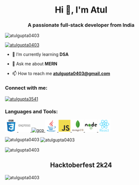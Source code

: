 <h1 align="center">Hi 👋, I'm Atul</h1>
<h3 align="center">A passionate full-stack developer from India</h3>

<p align="left"> <img src="https://komarev.com/ghpvc/?username=atulgupta0403&label=Profile%20views&color=0e75b6&style=flat" alt="atulgupta0403" /> </p>

<p align="left"> <a href="https://github.com/ryo-ma/github-profile-trophy"><img src="https://github-profile-trophy.vercel.app/?username=atulgupta0403" alt="atulgupta0403" /></a> </p>

- 🌱 I’m currently learning **DSA**

- 💬 Ask me about **MERN**

- 📫 How to reach me **atulgupta0403@gmail.com**

<h3 align="left">Connect with me:</h3>
<p align="left">
<a href="https://instagram.com/atulgupta3541" target="blank"><img align="center" src="https://raw.githubusercontent.com/rahuldkjain/github-profile-readme-generator/master/src/images/icons/Social/instagram.svg" alt="atulgupta3541" height="30" width="40" /></a>
</p>

<h3 align="left">Languages and Tools:</h3>
<p align="left"> <a href="https://www.w3schools.com/css/" target="_blank" rel="noreferrer"> <img src="https://raw.githubusercontent.com/devicons/devicon/master/icons/css3/css3-original-wordmark.svg" alt="css3" width="40" height="40"/> </a> <a href="https://expressjs.com" target="_blank" rel="noreferrer"> <img src="https://raw.githubusercontent.com/devicons/devicon/master/icons/express/express-original-wordmark.svg" alt="express" width="40" height="40"/> </a> <a href="https://cloud.google.com" target="_blank" rel="noreferrer"> <img src="https://www.vectorlogo.zone/logos/google_cloud/google_cloud-icon.svg" alt="gcp" width="40" height="40"/> </a> <a href="https://www.java.com" target="_blank" rel="noreferrer"> <img src="https://raw.githubusercontent.com/devicons/devicon/master/icons/java/java-original.svg" alt="java" width="40" height="40"/> </a> <a href="https://developer.mozilla.org/en-US/docs/Web/JavaScript" target="_blank" rel="noreferrer"> <img src="https://raw.githubusercontent.com/devicons/devicon/master/icons/javascript/javascript-original.svg" alt="javascript" width="40" height="40"/> </a> <a href="https://www.mongodb.com/" target="_blank" rel="noreferrer"> <img src="https://raw.githubusercontent.com/devicons/devicon/master/icons/mongodb/mongodb-original-wordmark.svg" alt="mongodb" width="40" height="40"/> </a> <a href="https://nodejs.org" target="_blank" rel="noreferrer"> <img src="https://raw.githubusercontent.com/devicons/devicon/master/icons/nodejs/nodejs-original-wordmark.svg" alt="nodejs" width="40" height="40"/> </a> <a href="https://reactjs.org/" target="_blank" rel="noreferrer"> <img src="https://raw.githubusercontent.com/devicons/devicon/master/icons/react/react-original-wordmark.svg" alt="react" width="40" height="40"/> </a> </p>


<p><img align="left" src="https://github-readme-stats.vercel.app/api/top-langs?username=atulgupta0403&show_icons=true&locale=en&layout=compact" alt="atulgupta0403" /></p>

<p>&nbsp;<img align="center" src="https://github-readme-stats.vercel.app/api?username=atulgupta0403&show_icons=true&locale=en" alt="atulgupta0403" /></p>

<p><img align="center" src="https://github-readme-streak-stats.herokuapp.com/?user=atulgupta0403&" alt="atulgupta0403" /></p>

<h2 align="center">Hacktoberfest 2k24 </h2>
<p><img align="center" src="https://holopin.me/atulgupta0403" alt="atulgupta0403" /></p>
